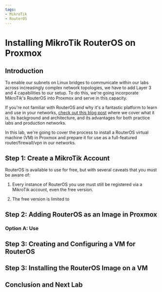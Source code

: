 ```yaml
---
tags:
- MikroTik
- RouterOS
---
```


# Installing MikroTik RouterOS on Proxmox

## Introduction

To enable our subnets on Linux bridges to communicate within our labs across
increasingly complex network topologies, we have to add Layer 3 and 4 capabilities
to our setup. To do this, we're going incorporate MikroTik's RouterOS into Proxmox
and serve in this capacity.

If you're not familiar with RouterOS and why it's a fantastic platform to learn and
use in your networks, [check out this blog post](/blog/learn-mikrotik-to-learn-networking)
where we cover what it is, its background and architecture, and its advantages for both
practice labs and production networks.

In this lab, we're going to cover the process to install a RouterOS virtual machine
(VM) in Proxmox and prepare it for use as a full-featured router/firewall/vpn
in our networks.

## Step 1: Create a MikroTik Account

RouterOS is available to use for free, but with several caveats that you must be
aware of:

1. Every instance of RouterOS you use must still be registered via a MikroTik
account, even the free version.

2. The free version is limited to 

## Step 2: Adding RouterOS as an Image in Proxmox

### Option A: Use 

## Step 3: Creating and Configuring a VM for RouterOS

## Step 3: Installing the RouterOS Image on a VM

## Conclusion and Next Lab
